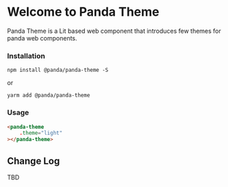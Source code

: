 # Welcome to Panda Theme
Panda Theme is a Lit based web component that introduces few themes for panda web components.

### Installation
```npm install @panda/panda-theme -S```

or 

```yarm add @panda/panda-theme```

### Usage

```html
<panda-theme
	.theme="light"
></panda-theme>
```

## Change Log

TBD